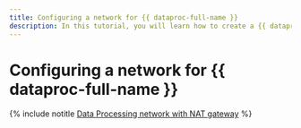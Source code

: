```yaml
---
title: Configuring a network for {{ dataproc-full-name }}
description: In this tutorial, you will learn how to create a {{ dataproc-name }} cluster and set up subnets and a NAT gateway.
---
```


# Configuring a network for {{ dataproc-full-name }}

{% include notitle [Data Processing network with NAT gateway](../../_tutorials/routing/data-processing-nat-gateway.md) %}
